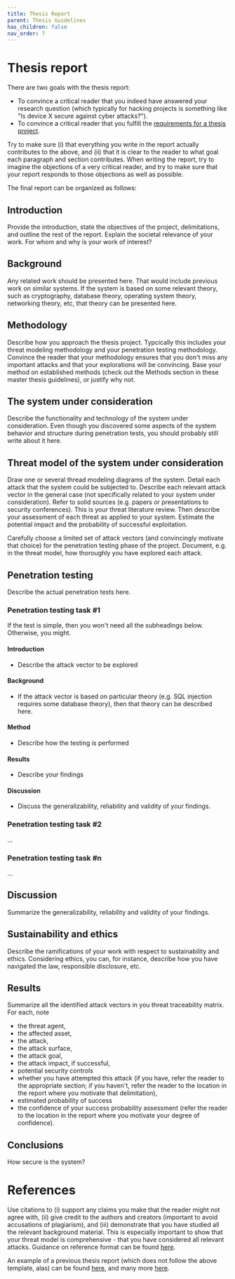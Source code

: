 ```yaml
---
title: Thesis Report
parent: Thesis Guidelines
has_children: false
nav_order: 7
---
```


# Thesis report

There are two goals with the thesis report: 
- To convince a critical reader that you indeed have answered your research question (which typically for hacking projects is something like "Is device X secure against cyber attacks?").
- To convince a critical reader that you fulfill the [requirements for a thesis project](https://intra.kth.se/polopoly_fs/1.661631.1565014876!/Comprehensive%20guidelines%20for%20degree%20project%20courses%2C%20common%20goals%20and%20assessment%20criteria%20%28applies%20from%2001.07.2015%29.pdf).

Try to make sure (i) that everything you write in the report actually contributes to the above, and (ii) that it is clear to the reader to what goal each paragraph and section contributes. When writing the report, try to imagine the objections of a very critical reader, and try to make sure that your report responds to those objections as well as possible.

The final report can be organized as follows:

## Introduction
Provide the introduction, state the objectives of the project, delimitations, and outline the rest of the report. Explain the societal relevance of your work. For whom and why is your work of interest?

## Background
Any related work should be presented here. That would include previous work on similar systems. If the system is based on some relevant theory, such as cryptography, database theory, operating system theory, networking theory, etc, that theory can be presented here. 

## Methodology
Describe how you approach the thesis project. Typcically this includes your threat modeling methodology and your penetration testing methodology. Convince the reader that your methodology ensures that you don't miss any important attacks and that your explorations will be convincing. Base your method on established methods (check out the Methods section in these master thesis guidelines), or justify why not.

## The system under consideration
Describe the functionality and technology of the system under consideration. Even though you discovered some aspects of the system behavior and structure during penetration tests, you should probably still write about it here. 

## Threat model of the system under consideration
Draw one or several thread modeling diagrams of the system. Detail each attack that the system could be subjected to. Describe each relevant attack vector in the general case (not specifically related to your system under consideration). Refer to solid sources (e.g. papers or presentations to security conferences). This is your threat literature review. Then describe your assessment of each threat as applied to your system. Estimate the potential impact and the probability of successful exploitation. 

Carefully choose a limited set of attack vectors (and convincingly motivate that choice) for the penetration testing phase of the project. Document, e.g. in the threat model, how thoroughly you have explored each attack.

## Penetration testing
Describe the actual penetration tests here. 

### Penetration testing task #1
If the test is simple, then you won't need all the subheadings below. Otherwise, you might.
#### Introduction
- Describe the attack vector to be explored

#### Background
- If the attack vector is based on particular theory (e.g. SQL injection requires some database theory), then that theory can be described here.

#### Method
- Describe how the testing is performed

#### Results
- Describe your findings

#### Discussion
- Discuss the generalizability, reliability and validity of your findings.

### Penetration testing task #2
...

### Penetration testing task #n
...

## Discussion
Summarize the generalizability, reliability and validity of your findings.

## Sustainability and ethics
Describe the ramifications of your work with respect to sustainability and ethics. Considering ethics, you can, for instance, describe how you have navigated the law, responsible disclosure, etc.

## Results 
Summarize all the identified attack vectors in you threat traceability matrix. For each, note
 - the threat agent,
 - the affected asset,
 - the attack,
 - the attack surface,
 - the attack goal,
 - the attack impact, if successful,
 - potential security controls
 - whether you have attempted this attack (if you have, refer the reader to the appropriate section; if you haven't, refer the reader to the location in the report where you motivate that delimitation),
 - estimated probability of success 
 - the confidence of your success probability assessment (refer the reader to the location in the report where you motivate your degree of confidence).
 
## Conclusions
How secure is the system? 

# References
Use citations to (i) support any claims you make that the reader might not agree with, (ii) give credit to the authors and creators (important to avoid accusations of plagiarism), and (iii) demonstrate that you have studied all the relevant background material. This is especially important to show that your threat model is comprehensive - that you have considered all relevant attacks. Guidance on reference format can be found [here](http://libraryguides.vu.edu.au/ieeereferencing/formats).

An example of a previous thesis report (which does not follow the above template, alas) can be found [here](https://kth.diva-portal.org/smash/record.jsf?pid=diva2%3A1358429&dswid=9571), and many more [here](http://www.diva-portal.org/smash/resultList.jsf?searchType=UNDERGRADUATE&aq=%5B%5B%7B%22freeText%22%3A%22security%22%7D%5D%5D&aq2=%5B%5B%7B%22organisationId%22%3A%22177%22%2C%22organisationId-Xtra%22%3Afalse%7D%5D%5D).
